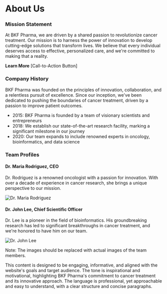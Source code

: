**About Us**
===============

### Mission Statement

At BKF Pharma, we are driven by a shared passion to revolutionize cancer treatment. Our mission is to harness the power of innovation to develop cutting-edge solutions that transform lives. We believe that every individual deserves access to effective, personalized care, and we're committed to making that a reality.

**Learn More** [Call-to-Action Button]

### Company History

BKF Pharma was founded on the principles of innovation, collaboration, and a relentless pursuit of excellence. Since our inception, we've been dedicated to pushing the boundaries of cancer treatment, driven by a passion to improve patient outcomes.

* 2015: BKF Pharma is founded by a team of visionary scientists and entrepreneurs
* 2018: We establish our state-of-the-art research facility, marking a significant milestone in our journey
* 2020: Our team expands to include renowned experts in oncology, bioinformatics, and data science

### Team Profiles

#### Dr. Maria Rodriguez, CEO

Dr. Rodriguez is a renowned oncologist with a passion for innovation. With over a decade of experience in cancer research, she brings a unique perspective to our mission.

![Dr. Maria Rodriguez](team-profile-maria-rodriguez.jpg)

#### Dr. John Lee, Chief Scientific Officer

Dr. Lee is a pioneer in the field of bioinformatics. His groundbreaking research has led to significant breakthroughs in cancer treatment, and we're honored to have him on our team.

![Dr. John Lee](team-profile-john-lee.jpg)

Note: The images should be replaced with actual images of the team members.

This content is designed to be engaging, informative, and aligned with the website's goals and target audience. The tone is inspirational and motivational, highlighting BKF Pharma's commitment to cancer treatment and its innovative approach. The language is professional, yet approachable and easy to understand, with a clear structure and concise paragraphs.